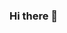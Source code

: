 ### Hi there 👋

<!--
**jange29/jange29** is a ✨ _special_ ✨ repository because its `README.md` (this file) appears on your GitHub profile.

Here are some ideas to get you started:

- 🔭 I’m currently working on ...
- 🌱 I’m currently learning ...
- 👯 I’m looking to collaborate on ...
- 🤔 I’m looking for help with ...
- 💬 Ask me about ...
- 📫 How to reach me: ...
- 😄 Pronouns: ...
- ⚡ Fun fact: ...
-->
<path class="st14" d="M679,374.8h-96.3c37.5,0,43.3,31.1,43.3,31.1h53h53c0,0,5.9-31.1,43.3-31.1H679z" style="fill: url(&quot;#SVGID_10_&quot;);" transform="matrix(1, 0, 0, 1, 2.842170943040401e-14, 7.105427357601002e-15)"></path>
